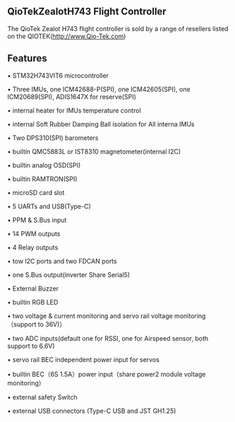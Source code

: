 ## QioTekZealotH743 Flight Controller

The QioTek Zealot H743 flight controller is sold by a range of resellers listed on the QIOTEK(http://www.Qio-Tek.com)

## Features

•	STM32H743VIT6 microcontroller

•	Three IMUs, one ICM42688-P(SPI), one ICM42605(SPI), one ICM20689(SPI), ADIS1647X for reserve(SPI)

•	internal heater for IMUs temperature control

•	internal Soft Rubber Damping Ball isolation for All interna IMUs

•	Two DPS310(SPI) barometers

•	builtin QMC5883L or IST8310 magnetometer(internal I2C)

•	builtin analog OSD(SPI)

•	builtin RAMTRON(SPI)

•	microSD card slot

•	5 UARTs and USB(Type-C)

•	PPM & S.Bus input

•	14 PWM outputs

•	4 Relay outputs

•	tow I2C ports and two FDCAN ports

•	one S.Bus output(inverter Share Serial5)

•	External Buzzer

•	builtin RGB LED

•	two voltage & current monitoring and servo rail voltage monitoring（support to 36V)）

•	two ADC inputs(default one for RSSI, one for Airspeed sensor, both support to 6.6V)

•	servo rail BEC independent power input for servos

•	builtin BEC（6S 1.5A）power input（share power2 module voltage monitoring）
 
•	external safety Switch

•	external USB connectors (Type-C USB and JST GH1.25)
